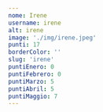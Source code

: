```yaml
---
nome: Irene
username: irene
alt: irene
image: './img/irene.jpeg'
punti: 17
borderColor: ''
slug: 'irene'
puntiEnero: 0
puntiFebrero: 0
puntiMarzo: 5
puntiAbril: 5
puntiMaggio: 7
---
```

